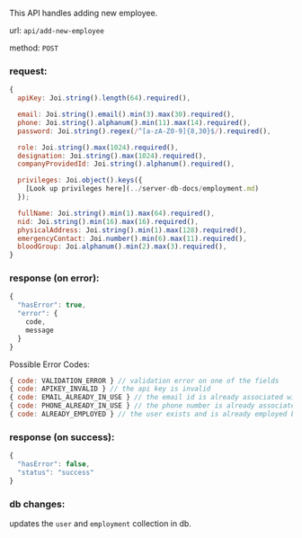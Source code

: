 This API handles adding new employee.

url: `api/add-new-employee`

method: `POST`

### request: 
```js
{
  apiKey: Joi.string().length(64).required(),

  email: Joi.string().email().min(3).max(30).required(),
  phone: Joi.string().alphanum().min(11).max(14).required(),
  password: Joi.string().regex(/^[a-zA-Z0-9]{8,30}$/).required(),

  role: Joi.string().max(1024).required(),
  designation: Joi.string().max(1024).required(),
  companyProvidedId: Joi.string().alphanum().required(),

  privileges: Joi.object().keys({
    [Look up privileges here](../server-db-docs/employment.md)
  });

  fullName: Joi.string().min(1).max(64).required(),
  nid: Joi.string().min(16).max(16).required(),
  physicalAddress: Joi.string().min(1).max(128).required(),
  emergencyContact: Joi.number().min(6).max(11).required(),
  bloodGroup: Joi.alphanum().min(2).max(3).required(),
}
```

### response (on error):
```js
{
  "hasError": true,
  "error": {
    code,
    message
  }
}
```

Possible Error Codes:
```js
{ code: VALIDATION_ERROR } // validation error on one of the fields
{ code: APIKEY_INVALID } // the api key is invalid
{ code: EMAIL_ALREADY_IN_USE } // the email id is already associated with an user
{ code: PHONE_ALREADY_IN_USE } // the phone number is already associated
{ code: ALREADY_EMPLOYED } // the user exists and is already employed by the same organization
```

### response (on success):
```js
{
  "hasError": false,
  "status": "success"
}
```

### db changes:
updates the `user` and `employment` collection in db.